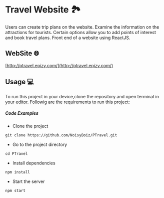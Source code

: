 # Travel Website :national_park:

Users can create trip plans on the website. Examine the information on the attractions for tourists. Certain options allow you to add points of interest and book travel plans. Front end of a website using ReactJS.

## WebSite :globe_with_meridians:

[http://ptravel.epizy.com/](http://ptravel.epizy.com/)

## Usage :computer:
To run this project in your device,clone the repository and open terminal in your editor. Followig are the requirements to run this project:

##### Code Examples
- Clone the project
```
git clone https://github.com/NoisyBoiz/PTravel.git
```
- Go to the project directory
```
cd PTravel
```
- Install dependencies
```
npm install 
```
- Start the server
```
npm start
```
